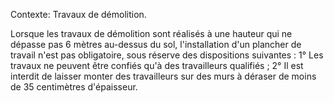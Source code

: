Contexte: Travaux de démolition.

Lorsque les travaux de démolition sont réalisés à une hauteur qui ne dépasse pas 6 mètres au-dessus du sol, l'installation d'un plancher de travail n'est pas obligatoire, sous réserve des dispositions suivantes : 1° Les travaux ne peuvent être confiés qu'à des travailleurs qualifiés ; 2° Il est interdit de laisser monter des travailleurs sur des murs à déraser de moins de 35 centimètres d'épaisseur.